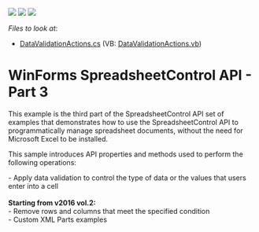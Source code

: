 <!-- default badges list -->
![](https://img.shields.io/endpoint?url=https://codecentral.devexpress.com/api/v1/VersionRange/128614321/15.1.3%2B)
[![](https://img.shields.io/badge/Open_in_DevExpress_Support_Center-FF7200?style=flat-square&logo=DevExpress&logoColor=white)](https://supportcenter.devexpress.com/ticket/details/T231273)
[![](https://img.shields.io/badge/📖_How_to_use_DevExpress_Examples-e9f6fc?style=flat-square)](https://docs.devexpress.com/GeneralInformation/403183)
<!-- default badges end -->
<!-- default file list -->
*Files to look at*:

* [DataValidationActions.cs](./CS/SpreadsheetControl_API_Part03/CodeExamples/DataValidationActions.cs) (VB: [DataValidationActions.vb](./VB/SpreadsheetControl_API_Part03/CodeExamples/DataValidationActions.vb))
<!-- default file list end -->
# WinForms SpreadsheetControl API - Part 3


<p>This example is the third part of the SpreadsheetControl API set of examples that demonstrates how to use the SpreadsheetControl API to programmatically manage spreadsheet documents, without the need for Microsoft Excel to be installed.</p>
<p>This sample introduces API properties and methods used to perform the following operations:</p>
<p>- Apply data validation to control the type of data or the values that users enter into a cell<br><br><strong>Starting from v2016 vol.2:</strong><br>- Remove rows and columns that meet the specified condition<br>- Custom XML Parts examples<br><br></p>

<br/>



